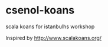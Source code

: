 csenol-koans
============

scala koans for istanbulhs workshop

Inspired by http://www.scalakoans.org/